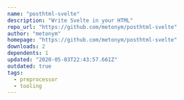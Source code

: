 ```yaml
---
name: "posthtml-svelte"
description: "Write Svelte in your HTML"
repo_url: "https://github.com/metonym/posthtml-svelte"
author: "metonym"
homepage: "https://github.com/metonym/posthtml-svelte"
downloads: 2
dependents: 1
updated: "2020-05-03T22:43:57.661Z"
outdated: true
tags: 
  - preprocessor
  - tooling
---
```

